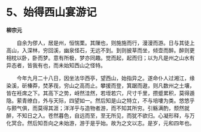 # 5、始得西山宴游记

**柳宗元**

　　自余为僇人，居是州，恒惴栗。其隟也，则施施而行，漫漫而游。日与其徒上高山，入深林，穷回溪，幽泉怪石，无远不到。到则披草而坐，倾壶而醉。醉则更相枕以卧，卧而梦。意有所极，梦亦同趣。觉而起，起而归；以为凡是州之山水有异态者，皆我有也，而未始知西山之怪特。

　　今年九月二十八日，因坐法华西亭，望西山，始指异之。遂命仆人过湘江，缘染溪，斫榛莽，焚茅茷，穷山之高而止。攀援而登，箕踞而遨，则凡数州之土壤，皆在衽席之下。其高下之势，岈然洼然，若垤若穴，尺寸千里，攒蹙累积，莫得遁隐。萦青缭白，外与天际，四望如一。然后知是山之特立，不与培塿为类。悠悠乎与颢气俱，而莫得其涯；洋洋乎与造物者游，而不知其所穷。引觞满酌，颓然就醉，不知日之入。苍然暮色，自远而至，至无所见，而犹不欲归。心凝形释，与万化冥合。然后知吾向之未始游，游于是乎始。故为之文以志。是岁，元和四年也。